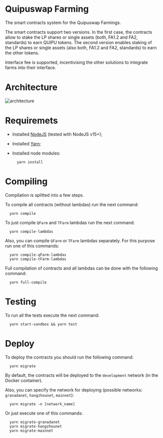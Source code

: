 # Quipuswap Farming

The smart contracts system for the Quipuswap Farmings.

The smart contracts support two versions. In the first case, the contracts
allow to stake the LP shares or single assets (both, FA1.2 and FA2, standards)
to earn QUIPU tokens. The second version enables staking of the LP shares or
single assets (also both, FA1.2 and FA2, standards) to earn the other tokens.

Interface fee is supported, incentivising the other solutions to integrate
farms into their interface.

# Architecture

![architecture]("./architecture/architecture.png")

# Requiremets

- Installed [NodeJS](https://nodejs.org/en/) (tested with NodeJS v15+);
- Installed [Yarn](https://classic.yarnpkg.com/lang/en/docs/install/#mac-stable);
- Installed node modules:

  ```shell
    yarn install
  ```

# Compiling

Compilation is splitted into a few steps.

To compile all contracts (without lambdas) run the next command:

```shell
  yarn compile
```

To just compile `QFarm` and `TFarm` lambdas run the next command:

```shell
  yarn compile-lambdas
```

Also, you can compile `QFarm` or `TFarm` lambdas separately. For this purpose
run one of this commands:

```shell
  yarn compile-qFarm-lambdas
  yarn compile-tFarm-lambdas
```

Full compilation of contracts and all lambdas can be done with the following
command:

```shell
  yarn full-compile
```

# Testing

To run all the tests execute the next command:

```shell
  yarn start-sandbox && yarn test
```

# Deploy

To deploy the contracts you should run the following command:

```shell
  yarn migrate
```

By default, the contracts will be deployed to the `development` network (in the
Docker container).

Also, you can specify the network for deploying (possible networks:
`granadanet`, `hangzhounet`, `mainnet`):

```shell
  yarn migrate -n [network_name]
```

Or just execute one of this commands:

```shell
  yarn migrate-granadanet
  yarn migrate-hangzhounet
  yarn migrate-mainnet
```

